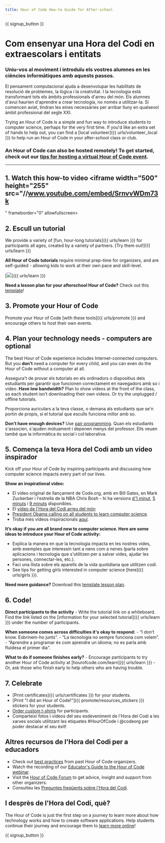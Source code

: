 ```yaml
---
title: Hour of Code How-to Guide for After-school
---
```


{{ signup_button }}

# Com ensenyar una Hora del Codi en extraescolars i entitats

### Uniu-vos al moviment i introduïu els vostres alumnes en les ciències informàtiques amb aquests passos.

El pensament computacional ajuda a desenvolupar les habilitats de resolució de problemes, la lògica i la creativitat. I la tecnologia està transformant tots els àmbits professionals d'arreu del món. Els alumnes d'avui haurien d'aprendre a crear tecnologia, no només a utilitzar-la. Si comencen aviat, tindran les eines necessàries per arribar lluny en qualsevol àmbit professional del segle XXI. 

Trying an Hour of Code is a simple and fun way to introduce students to computer science, perhaps for the very first time. If you'd like an extra set of hands to help out, you can find a [local volunteer]({{ urls/volunteer_local }}) to help run an Hour of Code in your after-school class or club.

### An Hour of Code can also be hosted remotely! To get started, check out our [tips for hosting a virtual Hour of Code event](https://hourofcode.com/us/how-to/virtual).

* * *

## 1. Watch this how-to video <iframe width="500" height="255" src="//www.youtube.com/embed/SrnvvWDm73k
" frameborder="0" allowfullscreen></iframe> 

## 2. Escull un tutorial

We provide a variety of [fun, hour-long tutorials]({{ urls/learn }}) for participants all ages, created by a variety of partners. [Try them out!]({{ urls/learn }})

**All Hour of Code tutorials** require minimal prep-time for organizers, and are self-guided - allowing kids to work at their own pace and skill-level.

[![](/images/fit-700/tutorials.png)]({{ urls/learn }})

**Need a lesson plan for your afterschool Hour of Code?** Check out this [template](/files/AfterschoolEducatorLessonPlanOutline.docx)!

## 3. Promote your Hour of Code

Promote your Hour of Code [with these tools]({{ urls/promote }}) and encourage others to host their own events.

## 4. Plan your technology needs - computers are optional

The best Hour of Code experience includes Internet-connected computers. But you **don’t** need a computer for every child, and you can even do the Hour of Code without a computer at all.

Assegura't de provar els tutorials en els ordinadors o dispositius dels estudiants per garantir que funcionen correctament en navegadors amb so i vídeo. **Have low bandwidth?** Plan to show videos at the front of the class, so each student isn't downloading their own videos. Or try the unplugged / offline tutorials.

Proporciona auriculars a la teva classe, o demana als estudiants que se'n portin de propis, si el tutorial que esculls funciona millor amb so.

**Don't have enough devices?** Use [pair programming](https://www.youtube.com/watch?v=vgkahOzFH2Q). Quan els estudiants s'associen, s'ajuden mútuament i depenen menys del professor. Ells veuen també que la informàtica és social i col·laborativa.

## 5. Comença la teva Hora del Codi amb un vídeo inspirador

Kick off your Hour of Code by inspiring participants and discussing how computer science impacts every part of our lives.

**Show an inspirational video:**

- El vídeo original de llançament de Code.org, amb en Bill Gates, en Mark Zuckerber i l'estrella de la NBA Chris Bosh - hi ha versions [d'1 minut](https://www.youtube.com/watch?v=qYZF6oIZtfc), [5 minuts](https://www.youtube.com/watch?v=nKIu9yen5nc) i [9 minuts](https://www.youtube.com/watch?v=dU1xS07N-FA) disponibles.
- El [vídeo de l'Hora del Codi arreu del món](https://www.youtube.com/watch?v=KsOIlDT145A)
- [President Obama calling on all students to learn computer science](https://www.youtube.com/watch?v=6XvmhE1J9PY).
- Troba més vídeos inspiracionals [aquí](https://www.youtube.com/playlist?list=PLzdnOPI1iJNfpD8i4Sx7U0y2MccnrNZuP).

**It’s okay if you are all brand new to computer science. Here are some ideas to introduce your Hour of Code activity:**

- Explica la manera en que la tecnologia impacta en les nostres vides, amb exemples que interessin tant a nens com a nenes (parla sobre aplicacions i tecnologia que s'utilitzen per a salvar vides, ajudar les persones, connectar-les, etc.).
- Faci una llista sobre els aparells de la vida quotidiana que utilitzen codi.
- See tips for getting girls interested in computer science [here]({{ urls/girls }}).

**Need more guidance?** Download this [template lesson plan](/files/AfterschoolEducatorLessonPlanOutline.docx).

## 6. Code!

**Direct participants to the activity** - Write the tutorial link on a whiteboard. Find the link listed on the [information for your selected tutorial]({{ urls/learn }}) under the number of participants.

**When someone comes across difficulties it's okay to respond:** - “I don’t know. Esbrinem-ho junts”. - “La tecnologia no sempre funciona com volem”. - “Aprendre a programar és com aprendre un idioma; no es parla amb fluïdesa el primer dia".

**What to do if someone finishes early?** - Encourage participants to try another Hour of Code activity at [hourofcode.com/learn]({{ urls/learn }}) - Or, ask those who finish early to help others who are having trouble.

## 7. Celebrate

- [Print certificates]({{ urls/certificates }}) for your students.
- [Print "I did an Hour of Code!"]({{ promote/resources_stickers }}) stickers for your students.
- [Order custom t-shirts](https://www.amazon.com/stores/Code/page/8557B2A6-EBF2-4C9F-95C5-C3256FBA0220?ref_=ast_bln) for participants.
- Comparteixi fotos i vídeos del seu esdeveniment de l'Hora del Codi a les xarxes socials utilitzant les etiquetes #HourOfCode i @codeorg per poder destacar el seu èxit!

## Altres recursos de l'Hora del Codi per a educadors

- Check out [best practices](http://www.slideshare.net/TeachCode/hour-of-code-best-practices-for-successful-educators-51273466) from past Hour of Code organizers.
- Watch the recording of our [Educator's Guide to the Hour of Code webinar](https://youtu.be/EJeMeSW2-Mw).
- Visit the [Hour of Code Forum](http://forum.code.org/c/plc/hour-of-code) to get advice, insight and support from other organizers.
- Consulteu les [Preguntes freqüents sobre l'Hora del Codi](https://support.code.org/hc/en-us/categories/200147083-Hour-of-Code).

## I desprès de l'Hora del Codi, què?

The Hour of Code is just the first step on a journey to learn more about how technology works and how to create software applications. Help students continue their journey and encourage them to [learn more online](/beyond)!

{{ signup_button }}